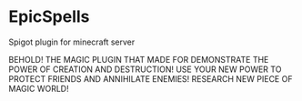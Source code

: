 # EpicSpells
Spigot plugin for minecraft server

BEHOLD! THE MAGIC PLUGIN THAT MADE FOR DEMONSTRATE THE POWER OF CREATION AND DESTRUCTION!
USE YOUR NEW POWER TO PROTECT FRIENDS AND ANNIHILATE ENEMIES!
RESEARCH NEW PIECE OF MAGIC WORLD!
